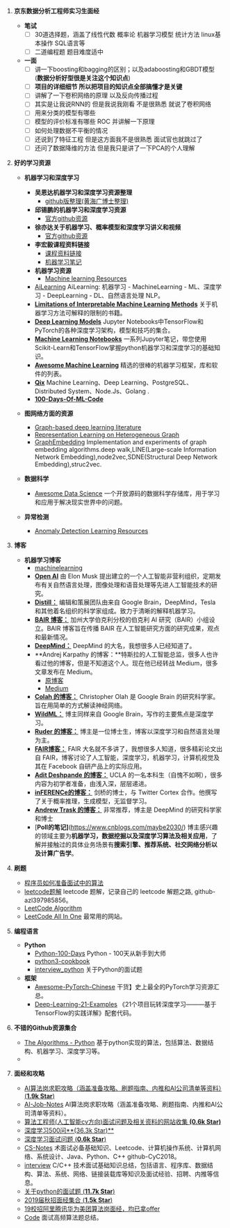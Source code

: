 1. **京东数据分析工程师实习生面经**
    - **笔试**
        + [ ] 30道选择题，涵盖了线性代数 概率论 机器学习模型 统计方法 linux基本操作 SQL语言等
        + [ ] 二道编程题 题目难度适中
    - **一面**
        - [ ] 讲一下boosting和bagging的区别；以及adaboosting和GBDT模型(**数据分析好型很是关注这个知识点**)
        + [ ] **项目的详细细节 所以把项目的知识点全部搞懂才是关键**
        + [ ] 讲解了一下卷积网络的原理 以及反向传播过程
        + [ ] 其实是让我说RNN的 但是我说我刚看 不是很熟悉 就说了卷积网络
        + [ ] 用来分类的模型有哪些
        + [ ] 模型的评价标准有哪些 ROC 并讲解一下原理
        + [ ] 如何处理数据不平衡的情况
        + [ ] 还说到了特征工程 但是这方面我不是很熟悉 面试官也就跳过了
        + [ ] 还问了数据降维的方法 但是我只是讲了一下PCA的个人理解 

2. **好的学习资源**
    - **机器学习和深度学习**
        + **吴恩达机器学习和深度学习资源整理**
            * [github版整理(黄海广博士整理)](https://github.com/fengdu78)
        + **邱锡鹏的机器学习和深度学习资源**
            * [官方github资源](https://github.com/nndl/nndl.github.io)
        + **徐亦达关于机器学习、概率模型和深度学习讲义和视频**
            * [官方github资源](https://github.com/roboticcam/machine-learning-notes)
        + **李宏毅课程资料链接**
            * [课程资料链接](http://speech.ee.ntu.edu.tw/~tlkagk/courses_ML19.html)
            * [机器学习笔记](https://github.com/datawhalechina/leeml-notes)
        + **机器学习资源**
            * [Machine learning Resources](https://github.com/allmachinelearning/MachineLearning)
        + [AiLearning](https://github.com/apachecn/AiLearning) AiLearning: 机器学习 - MachineLearning - ML、深度学习 - DeepLearning - DL、自然语言处理 NLP。
        + [**Limitations of Interpretable Machine Learning Methods**](https://github.com/compstat-lmu/iml_methods_limitations) 关于机器学习方法可解释的限制的书籍。
        + [**Deep Learning Models**](https://github.com/rasbt/deeplearning-models) Jupyter Notebooks中TensorFlow和PyTorch的各种深度学习架构，模型和技巧的集合。
        + [**Machine Learning Notebooks**](https://github.com/ageron/handson-ml) 一系列Jupyter笔记，带您使用Scikit-Learn和TensorFlow掌握python机器学习和深度学习的基础知识。
        + [**Awesome Machine Learning**](https://github.com/josephmisiti/awesome-machine-learning) 精选的很棒的机器学习框架，库和软件的列表。
        + [**Qix**](https://github.com/ty4z2008/Qix) Machine Learning、Deep Learning、PostgreSQL、Distributed System、Node.Js、Golang .
        + [**100-Days-Of-ML-Code**](https://github.com/Avik-Jain/100-Days-Of-ML-Code) 

    - **图网络方面的资源**
        + [Graph-based deep learning literature](https://github.com/naganandy/graph-based-deep-learning-literature)
        + [Representation Learning on Heterogeneous Graph](https://github.com/Jhy1993/Representation-Learning-on-Heterogeneous-Graph)
        + [GraphEmbedding](https://github.com/shenweichen/GraphEmbedding) Implementation and experiments of graph embedding algorithms.deep walk,LINE(Large-scale Information Network Embedding),node2vec,SDNE(Structural Deep Network Embedding),struc2vec.

    - **数据科学**
        + [Awesome Data Science](https://github.com/academic/awesome-datascience) 一个开放源码的数据科学存储库，用于学习和应用于解决现实世界中的问题。

    - **异常检测**
        + [Anomaly Detection Learning Resources](https://github.com/yzhao062/anomaly-detection-resources) 
    
3. **博客**
    - **机器学习博客**
        + [machinelearning](https://github.com/ljpzzz/machinelearning)
        + [**Open AI**](https://blog.openai.com/) 由 Elon Musk 提出建立的一个人工智能非营利组织，定期发布有关自然语言处理，图像处理和语音处理等先进人工智能技术的研究。
        + [**Distill：**](https://distill.pub/) 编辑和策展团队由来自 Google Brain，DeepMind，Tesla 和其他着名组织的科学家组成。致力于清晰的解释机器学习。
        + [**BAIR 博客：**](https://bair.berkeley.edu/blog/) 加州大学伯克利分校的伯克利 AI 研究（BAIR）小组设立。BAIR 博客旨在传播 BAIR 在人工智能研究方面的研究成果，观点和最新情况。
        + [**DeepMind：**](https://deepmind.com/blog/?category=research) DeepMind 的大名，我想很多人已经知道了。
        + **Andrej Karpathy 的博客：**特斯拉的人工智能总监，很多人也许看过他的博客，但是不知道这个人。现在他已经转战 Medium，很多文章发布在 Medium。
            * [原博客](https://karpathy.github.io/)
            * [Medium](https://medium.com/@karpathy)
        + [**Colah 的博客：**](https://colah.github.io/) Christopher Olah 是 Google Brain 的研究科学家。旨在用简单的方式解读神经网络。
        + [**WildML：**](http://www.wildml.com/) 博主同样来自 Google Brain，写作的主要焦点是深度学习。
        + [**Ruder 的博客：**](https://ruder.io/) 博主是一位博士生，博客以深度学习和自然语言处理为主。
        + [**FAIR博客：**](https://research.fb.com/blog/) FAIR 大名就不多讲了，我想很多人知道，很多精彩论文出自 FAIR，博客讨论了人工智能，深度学习，机器学习，计算机视觉及其在 Facebook 自研产品上的实际应用。
        + [**Adit Deshpande 的博客：**](https://adeshpande3.github.io/) UCLA 的一名本科生（自愧不如啊），很多内容为初学者准备，由浅入深，层层递进。
        + [**inFERENCe的博客：**](https://www.inference.vc/) 剑桥的博士，与 Twitter Cortex 合作。他撰写了关于概率推理，生成模型，无监督学习。
        + [**Andrew Trask 的博客：**](https://iamtrask.github.io/) 非常推荐，博主是 DeepMind 的研究科学家和博士
        + [**Poll的笔记]**(https://www.cnblogs.com/maybe2030/) 博主感兴趣的领域主要为**机器学习，数据挖掘以及深度学习算法及相关应用**，了解并接触过的具体业务场景有**搜索引擎、推荐系统、社交网络分析以及计算广告学**。

4. **刷题**
    + [程序员如何准备面试中的算法](<https://wizardforcel.gitbooks.io/the-art-of-programming-by-july/content/00.01.html>)
    + [leetcode题解](https://github.com/azl397985856/leetcode) leetcode 题解，记录自己的 leetcode 解题之路, github-azl397985856。
    + [LeetCode Algorithm](https://github.com/haoel/leetcode) 
    + [LeetCode All In One](https://github.com/grandyang/leetcode) 最常用的网站。

5. **编程语言**
    + **Python**
        * [Python-100-Days](https://github.com/jackfrued/Python-100-Days) Python - 100天从新手到大师
        * [python3-cookbook](https://github.com/yidao620c/python3-cookbook) 
        * [interview_python](https://github.com/taizilongxu/interview_python) 关于Python的面试题
    + **框架**
        * [Awesome-PyTorch-Chinese](https://github.com/INTERMT/Awesome-PyTorch-Chinese) 干货】史上最全的PyTorch学习资源汇总。
        * [Deep-Learning-21-Examples](https://github.com/hzy46/Deep-Learning-21-Examples) 《21个项目玩转深度学习———基于TensorFlow的实践详解》配套代码。

6. **不错的Github资源集合**
    + [The Algorithms - Python](https://github.com/TheAlgorithms/Python) 基于python实现的算法，包括算法、数据结构、机器学习、深度学习等。
    + 

7. **面经和攻略**
    + [AI算法岗求职攻略（涵盖准备攻略、刷题指南、内推和AI公司清单等资料）(**1.9k Star**)](https://github.com/amusi/AI-Job-Notes)
    + [AI-Job-Notes](https://github.com/amusi/AI-Job-Notes) AI算法岗求职攻略（涵盖准备攻略、刷题指南、内推和AI公司清单等资料）。
    + [算法工程师(人工智能cv方向)面试问题及相关资料的网站收集 **(0.6k Star)**](https://github.com/lcylmhlcy/Awesome-algorithm-interview)
    + [深度学习500问**(36.3k Star)**](https://github.com/scutan90/DeepLearning-500-questions)
    + [深度学习面试问题 (**0.6k Star**)](https://github.com/elviswf/DeepLearningBookQA_cn)
    + [CS-Notes](https://github.com/CyC2018/CS-Notes) 术面试必备基础知识、Leetcode、计算机操作系统、计算机网络、系统设计、Java、Python、C++ github-CyC2018。
    + [interview](https://github.com/huihut/interview) C/C++ 技术面试基础知识总结，包括语言、程序库、数据结构、算法、系统、网络、链接装载库等知识及面试经验、招聘、内推等信息。
    + [关于python的面试题 (**11.7k Star**)](https://github.com/taizilongxu/interview_python)
    + [2019届秋招面经集合 (**1.5k Star**)](https://github.com/zslomo/2019-Autumn-recruitment-experience)
    + [19校招阿里腾讯华为美团算法岗面经，均已拿offer](https://zhuanlan.zhihu.com/p/43981585)
    + [Code](https://github.com/Making-It/Code) 面试高频算法题总结。


